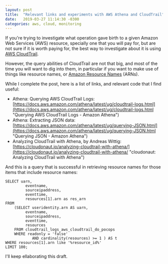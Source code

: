 ```yaml
---
layout: post
title:  "Relevant links and experiments with AWS Athena and CloudTrail"
date:   2019-03-27 11:14:30 -0300
categories: aws, cloud, monitoring 
---
```


If you're trying to investigate what operation gave birth to a given Amazon Web Services (AWS) resource, specially one that you will pay for, but are not sure if it is worth paying for, the best way to investigate about it is using [AWS CloudTrail][AWS_CloudTrail].

[AWS_CloudTrail]: https://aws.amazon.com/cloudtrail/ "AWS CloudTrail – Amazon Web Services"

However, the query abilities of CloudTrail are not that big, and most of the time you will want to dig into them, in particular if you want to make use of things like resource names, or [Amazon Resource Names][ARNs] (ARNs). 

[ARNs]: https://docs.aws.amazon.com/general/latest/gr/aws-arns-and-namespaces.html "Amazon Resource Names (ARNs) and AWS Service Namespaces - Amazon Web Services"

While I complete the post, here is a list of links, and relevant code that I find useful:

 * Athena: Querying AWS CloudTrail Logs: [https://docs.aws.amazon.com/athena/latest/ug/cloudtrail-logs.html](https://docs.aws.amazon.com/athena/latest/ug/cloudtrail-logs.html "Querying AWS CloudTrail Logs - Amazon Athena")
 * Athena: Extracting JSON data: [https://docs.aws.amazon.com/athena/latest/ug/querying-JSON.html](https://docs.aws.amazon.com/athena/latest/ug/querying-JSON.html "Querying JSON - Amazon Athena")
 * Analyzing CloudTrail with Athena, by Andreas Wittig: [https://cloudonaut.io/analyzing-cloudtrail-with-athena/](https://cloudonaut.io/analyzing-cloudtrail-with-athena/ "cloudonaut: Analyzing CloudTrail with Athena")
 
And this is a query that is successful in retrieving resource names for those items that include resource names:

    SELECT uarn,
             eventname,
             sourceipaddress,
             eventtime,
             resources[1].arn as res_arn
    FROM 
        (SELECT useridentity.arn AS uarn,
             eventname,
             sourceipaddress,
             eventtime,
             resources
        FROM cloudtrail_logs_aws_cloudtrail_do_pocops
        WHERE readonly = 'false'
                AND cardinality(resources) >= 1 ) AS t 
    WHERE resources[1].arn like '%resource_id%'
    LIMIT 100;

I'll keep ellaborating this draft.